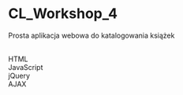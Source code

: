 # CL_Workshop_4

Prosta aplikacja webowa do katalogowania książek <br><br>

HTML<br>
JavaScript<br>
jQuery<br>
AJAX<br>